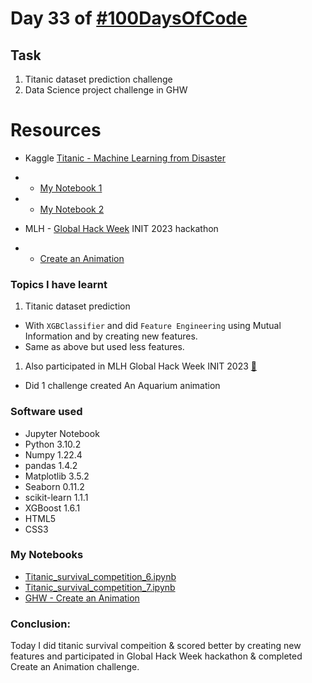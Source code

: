# Day 33 of [#100DaysOfCode](https://twitter.com/Param3021/status/1545020574178902016)

## Task
1. Titanic dataset prediction challenge
2. Data Science project challenge in GHW

# Resources
- Kaggle [Titanic - Machine Learning from Disaster](https://www.kaggle.com/competitions/titanic/)
- - [My Notebook 1](https://www.kaggle.com/code/param302/titanic-survival-competition-6)
- - [My Notebook 2](https://www.kaggle.com/code/param302/titanic-survival-competition-7)

- MLH - [Global Hack Week](https://ghw.mlh.io/) INIT 2023 hackathon
- - [Create an Animation](https://github.com/Param302/MLH-GHW-2023/tree/master/Day-4%20CSS)

### Topics I have learnt
1. Titanic dataset prediction
- With `XGBClassifier` and did `Feature Engineering` using Mutual Information and by creating new features.
- Same as above but used less features.

1. Also participated in MLH Global Hack Week INIT 2023 [🔗](https://ghw.mlh.io/)
- Did 1 challenge created An Aquarium animation

### Software used
- Jupyter Notebook
- Python 3.10.2
- Numpy 1.22.4
- pandas 1.4.2
- Matplotlib 3.5.2
- Seaborn 0.11.2
- scikit-learn 1.1.1
- XGBoost 1.6.1
- HTML5
- CSS3

### My Notebooks
- [Titanic_survival_competition_6.ipynb](./Titanic_survival_competition_6.ipynb)
- [Titanic_survival_competition_7.ipynb](./Titanic_survival_competition_7.ipynb)
- [GHW - Create an Animation]([./GHW_data_science_project.ipynb](https://github.com/Param302/MLH-GHW-2023/tree/master/Day-4%20CSS))

### Conclusion:
Today I did titanic survival compeition & scored better by creating new features and participated in Global Hack Week hackathon & completed Create an Animation challenge.